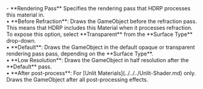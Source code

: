 <tr>
<td>- **Rendering Pass**</td>
<td>Specifies the rendering pass that HDRP processes this material in. <br />&#8226; **Before Refraction**: Draws the GameObject before the refraction pass. This means that HDRP includes this Material when it processes refraction. To expose this option, select **Transparent** from the **Surface Type** drop-down.<br />&#8226; **Default**: Draws the GameObject in the default opaque or transparent rendering pass pass, depending on the **Surface Type**.<br />&#8226; **Low Resolution**: Draws the GameObject in half resolution after the **Default** pass.<br />&#8226; **After post-process**: For [Unlit Materials](../../../Unlit-Shader.md) only. Draws the GameObject after all post-processing effects.</td>
</tr>